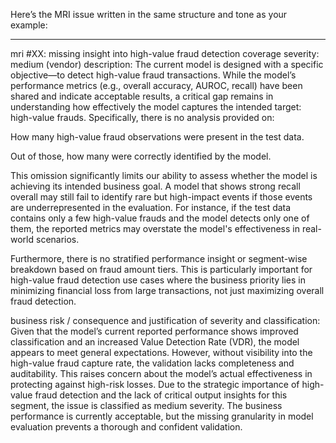 
Here’s the MRI issue written in the same structure and tone as your example:


---

mri #XX: missing insight into high-value fraud detection coverage
severity: medium (vendor)
description:
The current model is designed with a specific objective—to detect high-value fraud transactions. While the model’s performance metrics (e.g., overall accuracy, AUROC, recall) have been shared and indicate acceptable results, a critical gap remains in understanding how effectively the model captures the intended target: high-value frauds. Specifically, there is no analysis provided on:

How many high-value fraud observations were present in the test data.

Out of those, how many were correctly identified by the model.


This omission significantly limits our ability to assess whether the model is achieving its intended business goal. A model that shows strong recall overall may still fail to identify rare but high-impact events if those events are underrepresented in the evaluation. For instance, if the test data contains only a few high-value frauds and the model detects only one of them, the reported metrics may overstate the model's effectiveness in real-world scenarios.

Furthermore, there is no stratified performance insight or segment-wise breakdown based on fraud amount tiers. This is particularly important for high-value fraud detection use cases where the business priority lies in minimizing financial loss from large transactions, not just maximizing overall fraud detection.

business risk / consequence and justification of severity and classification:
Given that the model’s current reported performance shows improved classification and an increased Value Detection Rate (VDR), the model appears to meet general expectations. However, without visibility into the high-value fraud capture rate, the validation lacks completeness and auditability. This raises concern about the model’s actual effectiveness in protecting against high-risk losses. Due to the strategic importance of high-value fraud detection and the lack of critical output insights for this segment, the issue is classified as medium severity. The business performance is currently acceptable, but the missing granularity in model evaluation prevents a thorough and confident validation.
